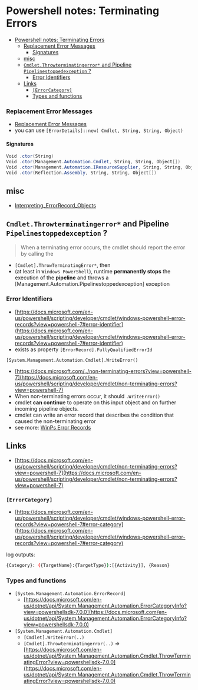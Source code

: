 # Powershell notes: Terminating Errors

- [Powershell notes: Terminating Errors](#powershell-notes-terminating-errors)
    - [Replacement Error Messages](#replacement-error-messages)
      - [Signatures](#signatures)
  - [misc](#misc)
  - [`Cmdlet.Throwterminatingerror*` and Pipeline `Pipelinestoppedexception` ?](#cmdletthrowterminatingerror-and-pipeline-pipelinestoppedexception-)
    - [Error Identifiers](#error-identifiers)
  - [Links](#links)
    - [`[ErrorCategory]`](#errorcategory)
    - [Types and functions](#types-and-functions)


### Replacement Error Messages

- [Replacement Error Messages](https://docs.microsoft.com/en-us/powershell/scripting/developer/cmdlet/windows-powershell-error-records?view=powershell-7#replacement-error-message)
- you can use `[ErrorDetails]::new( Cmdlet, String, String, Object)`

#### Signatures

```ps1
Void .ctor(String)
Void .ctor(Management.Automation.Cmdlet, String, String, Object[])
Void .ctor(Management.Automation.IResourceSupplier, String, String, Object[])
Void .ctor(Reflection.Assembly, String, String, Object[])
```

## misc

- [Interpreting_ErrorRecord_Objects](https://docs.microsoft.com/en-us/powershell/scripting/developer/cmdlet/interpreting-errorrecord-objects?view=powershell-7)

## `Cmdlet.Throwterminatingerror*` and Pipeline `Pipelinestoppedexception` ?

> When a terminating error occurs, the cmdlet should report the error by calling the 

- `[Cmdlet].ThrowTerminatingError*`, then
- (at least in `Windows PowerShell`),  runtime **permanently stops** the execution of the **pipeline** and throws a [Management.Automation.Pipelinestoppedexception] exception
<!--
This topic discusses the method used to report terminating errors. It also discusses how to call the method from within the cmdlet, and it discusses the exceptions that can be returned by the Windows PowerShell runtime when the method is called.

When a terminating error occurs, the cmdlet should report the error by calling the System.Management.Automation.Cmdlet.Throwterminatingerror* method. This method allows the cmdlet to send an error record that describes the condition that caused the terminating error. For more information about error records, see Windows PowerShell Error Records.

When the System.Management.Automation.Cmdlet.Throwterminatingerror* method is called, the Windows PowerShell runtime permanently stops the execution of the pipeline and throws a System.Management.Automation.Pipelinestoppedexception exception. Any subsequent attempts to call System.Management.Automation.Cmdlet.WriteObject, System.Management.Automation.Cmdlet.WriteError, or several other APIs causes those calls to throw a System.Management.Automation.Pipelinestoppedexception exception.

The System.Management.Automation.Pipelinestoppedexception exception can also occur if another cmdlet in the pipeline reports a terminating error, if the user has asked to stop the pipeline, or if the pipeline has been halted before completion for any reason. The cmdlet does not need to catch the System.Management.Automation.Pipelinestoppedexception exception unless it must clean up open resources or its internal state.

Cmdlets can write any number of output objects or non-terminating errors before reporting a terminating error. However, the terminating error permanently stops the pipeline, and no further output, terminating errors, or non-terminating errors can be reported.

Cmdlets can call System.Management.Automation.Cmdlet.Throwterminatingerror* only from the thread that called the System.Management.Automation.Cmdlet.BeginProcessing, System.Management.Automation.Cmdlet.ProcessRecord, or System.Management.Automation.Cmdlet.EndProcessing input processing method. Do not attempt to call System.Management.Automation.Cmdlet.Throwterminatingerror* or System.Management.Automation.Cmdlet.WriteError from another thread. Instead, errors must be communicated back to the main thread.

It is possible for a cmdlet to throw an exception in its implementation of the System.Management.Automation.Cmdlet.BeginProcessing, System.Management.Automation.Cmdlet.ProcessRecord, or System.Management.Automation.Cmdlet.EndProcessing method. Any exception thrown from these methods (except for a few severe error conditions that stop the Windows PowerShell host) is interpreted as a terminating error which stops the pipeline, but not Windows PowerShell as a whole. (This applies only to the main cmdlet thread. Uncaught exceptions in threads spawned by the cmdlet, in general, halt the Windows PowerShell host.) We recommend that you use System.Management.Automation.Cmdlet.Throwterminatingerror* rather than throwing an exception because the error record provides additional information about the error condition, which is useful to the end-user. Cmdlets should honor the managed code guideline against catching and handling all exceptions (catch (Exception e)). Convert only exceptions of known and expected types into error records.
-->

### Error Identifiers

- [https://docs.microsoft.com/en-us/powershell/scripting/developer/cmdlet/windows-powershell-error-records?view=powershell-7#error-identifier](https://docs.microsoft.com/en-us/powershell/scripting/developer/cmdlet/windows-powershell-error-records?view=powershell-7#error-identifier)
- exists as property `[ErrorRecord].FullyQualifiedErrorId`

`[System.Management.Automation.Cmdlet].WriteError()`

- [https://docs.microsoft.com/../non-terminating-errors?view=powershell-7](https://docs.microsoft.com/en-us/powershell/scripting/developer/cmdlet/non-terminating-errors?view=powershell-7)
- When non-terminating errors occur, it should `.WriteError()`
- cmdlet **can continu**e to operate on this input object and on further incoming pipeline objects.
- cmdlet can write an error record that describes the condition that caused the non-terminating error
- see more: [WinPs Error Records](https://docs.microsoft.com/en-us/powershell/scripting/developer/cmdlet/windows-powershell-error-records?view=powershell-7)


## Links

- [https://docs.microsoft.com/en-us/powershell/scripting/developer/cmdlet/non-terminating-errors?view=powershell-7](https://docs.microsoft.com/en-us/powershell/scripting/developer/cmdlet/non-terminating-errors?view=powershell-7)

### `[ErrorCategory]`

- [https://docs.microsoft.com/en-us/powershell/scripting/developer/cmdlet/windows-powershell-error-records?view=powershell-7#error-category](https://docs.microsoft.com/en-us/powershell/scripting/developer/cmdlet/windows-powershell-error-records?view=powershell-7#error-category)

log outputs:
```sh
{Category}: ({TargetName}:{TargetType}):[{Activity}], {Reason}
```

### Types and functions

- `[System.Management.Automation.ErrorRecord]`
  - [https://docs.microsoft.com/en-us/dotnet/api/System.Management.Automation.ErrorCategoryInfo?view=powershellsdk-7.0.0](https://docs.microsoft.com/en-us/dotnet/api/System.Management.Automation.ErrorCategoryInfo?view=powershellsdk-7.0.0)
- `[System.Management.Automation.Cmdlet]`
  - `[Cmdlet].WriteError(..)`
  - `[Cmdlet].Throwterminatingerror(..)` => [https://docs.microsoft.com/en-us/dotnet/api/System.Management.Automation.Cmdlet.ThrowTerminatingError?view=powershellsdk-7.0.0](https://docs.microsoft.com/en-us/dotnet/api/System.Management.Automation.Cmdlet.ThrowTerminatingError?view=powershellsdk-7.0.0)

<!-- old format?
- [System.Management.Automation.ErrorRecord]
- [System.Management.Automation.Cmdlet]
- [System.Management.Automation.Cmdlet].WriteError(..)
- [System.Management.Automation.Cmdlet].Throwterminatingerror(..)
-->